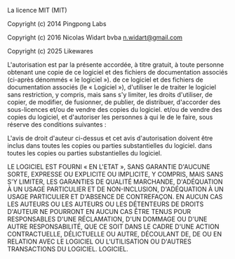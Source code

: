 La licence MIT (MIT)

Copyright (c) 2014 Pingpong Labs

Copyright (c) 2016 Nicolas Widart bvba n.widart@gmail.com

Copyright (c) 2025 Likewares

L'autorisation est par la présente accordée, à titre gratuit, à toute personne obtenant une copie de ce logiciel et des fichiers de documentation associés (ci-après dénommés « le logiciel »).
de ce logiciel et des fichiers de documentation associés (le « Logiciel »), d'utiliser le
de traiter le logiciel sans restriction, y compris, mais sans s'y limiter, les droits
d'utiliser, de copier, de modifier, de fusionner, de publier, de distribuer, d'accorder des sous-licences et/ou de vendre des copies du logiciel.
et/ou de vendre des copies du logiciel, et d'autoriser les personnes à qui le
de le faire, sous réserve des conditions suivantes :

L'avis de droit d'auteur ci-dessus et cet avis d'autorisation doivent être inclus dans toutes les copies ou parties substantielles du logiciel.
dans toutes les copies ou parties substantielles du logiciel.

LE LOGICIEL EST FOURNI « EN L'ETAT », SANS GARANTIE D'AUCUNE SORTE, EXPRESSE OU
EXPLICITE OU IMPLICITE, Y COMPRIS, MAIS SANS S'Y LIMITER, LES GARANTIES DE QUALITÉ MARCHANDE, D'ADÉQUATION À UN USAGE PARTICULIER ET DE NON-INCLUSION,
D'ADÉQUATION À UN USAGE PARTICULIER ET D'ABSENCE DE CONTREFAÇON. EN AUCUN CAS LES AUTEURS OU
LES AUTEURS OU LES DÉTENTEURS DE DROITS D'AUTEUR NE POURRONT EN AUCUN CAS ÊTRE TENUS POUR RESPONSABLES D'UNE RÉCLAMATION, D'UN DOMMAGE OU D'UNE AUTRE
RESPONSABILITÉ, QUE CE SOIT DANS LE CADRE D'UNE ACTION CONTRACTUELLE, DÉLICTUELLE OU AUTRE, DÉCOULANT DE,
DE OU EN RELATION AVEC LE LOGICIEL OU L'UTILISATION OU D'AUTRES TRANSACTIONS DU LOGICIEL.
LOGICIEL.
